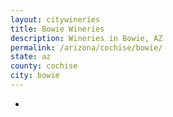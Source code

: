 ```yaml
---
layout: citywineries
title: Bowie Wineries
description: Wineries in Bowie, AZ
permalink: /arizona/cochise/bowie/
state: az
county: cochise
city: bowie
---
```

-
